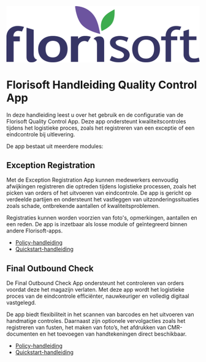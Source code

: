 ![Florisoft logo](https://raw.githubusercontent.com/florisoft/User.Manuals/main/fslogo.png)

# Florisoft Handleiding Quality Control App

In deze handleiding leest u over het gebruik en de configuratie van de Florisoft Quality Control App. Deze app ondersteunt kwaliteitscontroles tijdens het logistieke proces, zoals het registreren van een exceptie of een eindcontrole bij uitlevering.

De app bestaat uit meerdere modules:

## Exception Registration

Met de Exception Registration App kunnen medewerkers eenvoudig afwijkingen registreren die optreden tijdens logistieke processen, zoals het picken van orders of het uitvoeren van eindcontrole. De app is gericht op verdeelde partijen en ondersteunt het vastleggen van uitzonderingssituaties zoals schade, ontbrekende aantallen of kwaliteitsproblemen.

Registraties kunnen worden voorzien van foto's, opmerkingen, aantallen en een reden. De app is inzetbaar als losse module of geïntegreerd binnen andere Florisoft-apps.

* [Policy-handleiding](https://github.com/florisoft/User.Manuals/blob/main/CLOUD%20APPLICATIONS/Apps%20Android/App%20Quality%20Control/Exception%20Registration/Policies%20Exception%20Registration%20NL.md)
* [Quickstart-handleiding](https://github.com/florisoft/User.Manuals/blob/main/CLOUD%20APPLICATIONS/Apps%20Android/App%20Quality%20Control/Exception%20Registration/Quickstart%20Handleiding%20NL.md)

## Final Outbound Check

De Final Outbound Check App ondersteunt het controleren van orders voordat deze het magazijn verlaten. Met deze app wordt het logistieke proces van de eindcontrole efficiënter, nauwkeuriger en volledig digitaal vastgelegd.

De app biedt flexibiliteit in het scannen van barcodes en het uitvoeren van handmatige controles. Daarnaast zijn optionele vervolgacties zoals het registreren van fusten, het maken van foto’s, het afdrukken van CMR-documenten en het toevoegen van handtekeningen direct beschikbaar.

* [Policy-handleiding](https://github.com/florisoft/User.Manuals/blob/9e655e4051b6395c62ce01c804df5bec90cf5c52/CLOUD%20APPLICATIONS/Apps%20Android/App%20Quality%20Control/Final%20outbound%20check/Policies%20Final%20outbound%20check%20-%20NL.md)
* [Quickstart-handleiding]()